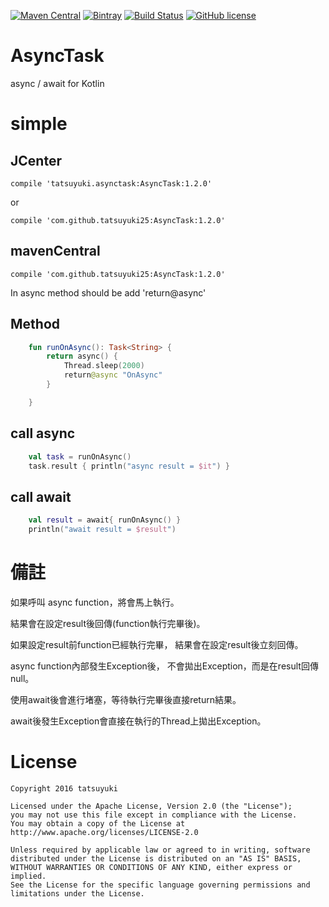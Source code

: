 [![Maven Central](https://img.shields.io/maven-central/v/com.github.tatsuyuki25/AsyncTask.svg)](http://search.maven.org/#search%7Cga%7C1%7Ca%3A%22AsyncTask%22)
[![Bintray](https://img.shields.io/bintray/v/tatsuyuki25/maven/AsyncTask.svg)](https://bintray.com/tatsuyuki25/maven/AsyncTask/view)
[![Build Status](https://travis-ci.org/tatsuyuki25/AsyncTask.svg?branch=master)](https://travis-ci.org/tatsuyuki25/AsyncTask)
[![GitHub license](https://img.shields.io/badge/license-Apache%20License%202.0-blue.svg?style=flat)](http://www.apache.org/licenses/LICENSE-2.0)
# AsyncTask
async / await for Kotlin

# simple

## JCenter
```
compile 'tatsuyuki.asynctask:AsyncTask:1.2.0'
```
or
```
compile 'com.github.tatsuyuki25:AsyncTask:1.2.0'
```

## mavenCentral
```
compile 'com.github.tatsuyuki25:AsyncTask:1.2.0'
```

In async method should be add 'return@async'
## Method
```kotlin
    fun runOnAsync(): Task<String> {
        return async() {
            Thread.sleep(2000)
            return@async "OnAsync"
        }

    }

```
## call async
```kotlin
    val task = runOnAsync()
    task.result { println("async result = $it") }
```

## call await
```kotlin
    val result = await{ runOnAsync() }
    println("await result = $result")
```

# 備註

如果呼叫 async function，將會馬上執行。

結果會在設定result後回傳(function執行完畢後)。

如果設定result前function已經執行完畢，
結果會在設定result後立刻回傳。

async function內部發生Exception後，
不會拋出Exception，而是在result回傳null。

使用await後會進行堵塞，等待執行完畢後直接return結果。

await後發生Exception會直接在執行的Thread上拋出Exception。


# License
```
Copyright 2016 tatsuyuki

Licensed under the Apache License, Version 2.0 (the "License");
you may not use this file except in compliance with the License.
You may obtain a copy of the License at
http://www.apache.org/licenses/LICENSE-2.0

Unless required by applicable law or agreed to in writing, software
distributed under the License is distributed on an "AS IS" BASIS,
WITHOUT WARRANTIES OR CONDITIONS OF ANY KIND, either express or implied.
See the License for the specific language governing permissions and
limitations under the License.
```
